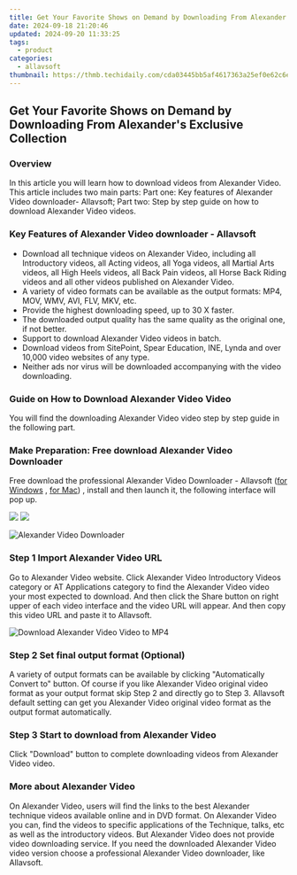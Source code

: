 ```yaml
---
title: Get Your Favorite Shows on Demand by Downloading From Alexander's Exclusive Collection
date: 2024-09-18 21:20:46
updated: 2024-09-20 11:33:25
tags:
  - product
categories:
  - allavsoft
thumbnail: https://thmb.techidaily.com/cda03445bb5af4617363a25ef0e62c6e1b665fa4bde7d33e5a5fc0aac172c936.jpg
---
```


## Get Your Favorite Shows on Demand by Downloading From Alexander's Exclusive Collection

### Overview

In this article you will learn how to download videos from Alexander Video. This article includes two main parts: Part one: Key features of Alexander Video downloader- Allavsoft; Part two: Step by step guide on how to download Alexander Video videos.

### Key Features of Alexander Video downloader - Allavsoft

* Download all technique videos on Alexander Video, including all Introductory videos, all Acting videos, all Yoga videos, all Martial Arts videos, all High Heels videos, all Back Pain videos, all Horse Back Riding videos and all other videos published on Alexander Video.
* A variety of video formats can be available as the output formats: MP4, MOV, WMV, AVI, FLV, MKV, etc.
* Provide the highest downloading speed, up to 30 X faster.
* The downloaded output quality has the same quality as the original one, if not better.
* Support to download Alexander Video videos in batch.
* Download videos from SitePoint, Spear Education, INE, Lynda and over 10,000 video websites of any type.
* Neither ads nor virus will be downloaded accompanying with the video downloading.

### Guide on How to Download Alexander Video Video

You will find the downloading Alexander Video video step by step guide in the following part.

### Make Preparation: Free download Alexander Video Downloader

Free download the professional Alexander Video Downloader - Allavsoft ([for Windows](https://tools.techidaily.com/allavsoft/products/) , [for Mac](https://tools.techidaily.com/allavsoft/products/)) , install and then launch it, the following interface will pop up.

[![](https://www.allavsoft.com/how-to/../images/how-to/free-download-win.jpg)](https://tools.techidaily.com/allavsoft/products/) [![](https://www.allavsoft.com/how-to/../images/how-to/free-download-mac.jpg)](https://tools.techidaily.com/allavsoft/products/)

![Alexander Video Downloader](https://www.allavsoft.com/how-to/../images/allavsoft/screen-shot-600.jpg)

### Step 1 Import Alexander Video URL

Go to Alexander Video website. Click Alexander Video Introductory Videos category or AT Applications category to find the Alexander Video video your most expected to download. And then click the Share button on right upper of each video interface and the video URL will appear. And then copy this video URL and paste it to Allavsoft.

![Download Alexander Video Video to MP4](https://www.allavsoft.com/how-to/../images/how-to/download-rtmp-video/download-rtmp-video.jpg)

### Step 2 Set final output format (Optional)

A variety of output formats can be available by clicking "Automatically Convert to" button. Of course if you like Alexander Video original video format as your output format skip Step 2 and directly go to Step 3\. Allavsoft default setting can get you Alexander Video original video format as the output format automatically.

### Step 3 Start to download from Alexander Video

Click "Download" button to complete downloading videos from Alexander Video video.

### More about Alexander Video

On Alexander Video, users will find the links to the best Alexander technique videos available online and in DVD format. On Alexander Video you can, find the videos to specific applications of the Technique, talks, etc as well as the introductory videos. But Alexander Video does not provide video downloading service. If you need the downloaded Alexander Video video version choose a professional Alexander Video downloader, like Allavsoft.

<ins class="adsbygoogle"
     style="display:block"
     data-ad-format="autorelaxed"
     data-ad-client="ca-pub-7571918770474297"
     data-ad-slot="1223367746"></ins>



<ins class="adsbygoogle"
     style="display:block"
     data-ad-client="ca-pub-7571918770474297"
     data-ad-slot="8358498916"
     data-ad-format="auto"
     data-full-width-responsive="true"></ins>
